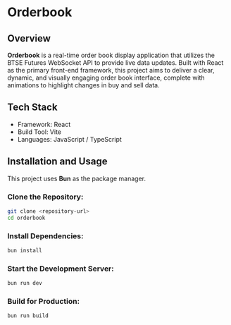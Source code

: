 # Orderbook

## Overview
**Orderbook** is a real-time order book display application that utilizes the BTSE Futures WebSocket API to provide live data updates. Built with React as the primary front-end framework, this project aims to deliver a clear, dynamic, and visually engaging order book interface, complete with animations to highlight changes in buy and sell data.

## Tech Stack
- Framework: React
- Build Tool: Vite
- Languages: JavaScript / TypeScript

## Installation and Usage

This project uses **Bun** as the package manager.

### Clone the Repository:
```bash
git clone <repository-url>
cd orderbook
```

### Install Dependencies:

```bash
bun install
```

### Start the Development Server:

```bash
bun run dev
```

### Build for Production:

```bash
bun run build
```
